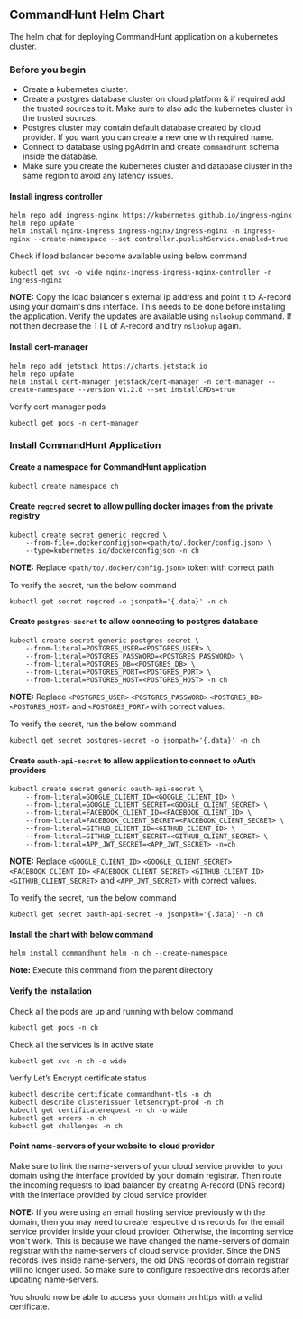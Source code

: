 ## CommandHunt Helm Chart
The helm chat for deploying CommandHunt application on a kubernetes cluster.

### Before you begin
-   Create a kubernetes cluster.
-   Create a postgres database cluster on cloud platform & if required add the trusted sources to it. Make sure to also add the kubernetes cluster in the trusted sources.
-   Postgres cluster may contain default database created by cloud provider. If you want you can create a new one with required name.
-   Connect to database using pgAdmin and create `commandhunt` schema inside the database.
-   Make sure you create the kubernetes cluster and database cluster in the same region to avoid any latency issues.

#### Install ingress controller
```shell
helm repo add ingress-nginx https://kubernetes.github.io/ingress-nginx
helm repo update
helm install nginx-ingress ingress-nginx/ingress-nginx -n ingress-nginx --create-namespace --set controller.publishService.enabled=true
```

Check if load balancer become available using below command
```shell
kubectl get svc -o wide nginx-ingress-ingress-nginx-controller -n ingress-nginx
```

**NOTE:** Copy the load balancer's external ip address and point it to A-record using your domain's dns interface.
This needs to be done before installing the application. Verify the updates are available using `nslookup` command.
If not then decrease the TTL of A-record and try `nslookup` again.

#### Install cert-manager
```shell
helm repo add jetstack https://charts.jetstack.io
helm repo update
helm install cert-manager jetstack/cert-manager -n cert-manager --create-namespace --version v1.2.0 --set installCRDs=true
```

Verify cert-manager pods
```shell
kubectl get pods -n cert-manager
```

### Install CommandHunt Application

#### Create a namespace for CommandHunt application
```shell
kubectl create namespace ch
```

#### Create `regcred` secret to allow pulling docker images from the private registry
```shell
kubectl create secret generic regcred \
    --from-file=.dockerconfigjson=<path/to/.docker/config.json> \
    --type=kubernetes.io/dockerconfigjson -n ch
```

**NOTE:** Replace `<path/to/.docker/config.json>` token with correct path

To verify the secret, run the below command
```shell
kubectl get secret regcred -o jsonpath='{.data}' -n ch
```

#### Create `postgres-secret` to allow connecting to postgres database
```shell
kubectl create secret generic postgres-secret \
    --from-literal=POSTGRES_USER=<POSTGRES_USER> \
    --from-literal=POSTGRES_PASSWORD=<POSTGRES_PASSWORD> \
    --from-literal=POSTGRES_DB=<POSTGRES_DB> \
    --from-literal=POSTGRES_PORT=<POSTGRES_PORT> \
    --from-literal=POSTGRES_HOST=<POSTGRES_HOST> -n ch
```

**NOTE:** Replace `<POSTGRES_USER>` `<POSTGRES_PASSWORD>` `<POSTGRES_DB>` `<POSTGRES_HOST>` and `<POSTGRES_PORT>` with correct values.

To verify the secret, run the below command
```shell
kubectl get secret postgres-secret -o jsonpath='{.data}' -n ch
```

#### Create `oauth-api-secret` to allow application to connect to oAuth providers
```shell
kubectl create secret generic oauth-api-secret \
	--from-literal=GOOGLE_CLIENT_ID=<GOOGLE_CLIENT_ID> \
	--from-literal=GOOGLE_CLIENT_SECRET=<GOOGLE_CLIENT_SECRET> \
	--from-literal=FACEBOOK_CLIENT_ID=<FACEBOOK_CLIENT_ID> \
	--from-literal=FACEBOOK_CLIENT_SECRET=<FACEBOOK_CLIENT_SECRET> \
	--from-literal=GITHUB_CLIENT_ID=<GITHUB_CLIENT_ID> \
	--from-literal=GITHUB_CLIENT_SECRET=<GITHUB_CLIENT_SECRET> \
	--from-literal=APP_JWT_SECRET=<APP_JWT_SECRET> -n=ch
```

**NOTE:** Replace `<GOOGLE_CLIENT_ID>` `<GOOGLE_CLIENT_SECRET>` `<FACEBOOK_CLIENT_ID>` `<FACEBOOK_CLIENT_SECRET>` `<GITHUB_CLIENT_ID>` `<GITHUB_CLIENT_SECRET>` and `<APP_JWT_SECRET>` with correct values.

To verify the secret, run the below command
```shell
kubectl get secret oauth-api-secret -o jsonpath='{.data}' -n ch
```

#### Install the chart with below command
```shell
helm install commandhunt helm -n ch --create-namespace
```
**Note:** Execute this command from the parent directory

#### Verify the installation
Check all the pods are up and running with below command
```shell
kubectl get pods -n ch
```

Check all the services is in active state
```shell
kubectl get svc -n ch -o wide
```

Verify Let’s Encrypt certificate status
```shell
kubectl describe certificate commandhunt-tls -n ch
kubectl describe clusterissuer letsencrypt-prod -n ch
kubectl get certificaterequest -n ch -o wide
kubectl get orders -n ch
kubectl get challenges -n ch
```

#### Point name-servers of your website to cloud provider
Make sure to link the name-servers of your cloud service provider to your domain using the interface provided by your domain registrar.
Then route the incoming requests to load balancer by creating A-record (DNS record) with the interface provided by cloud service provider.

**NOTE:** If you were using an email hosting service previously with the domain,
then you may need to create respective dns records for the email service provider inside your cloud provider.
Otherwise, the incoming service won't work. This is because we have changed the name-servers of domain registrar
with the name-servers of cloud service provider. 
Since the DNS records lives inside name-servers, the old DNS records of domain registrar will no longer used.
So make sure to configure respective dns records after updating name-servers.

You should now be able to access your domain on https with a valid certificate.
